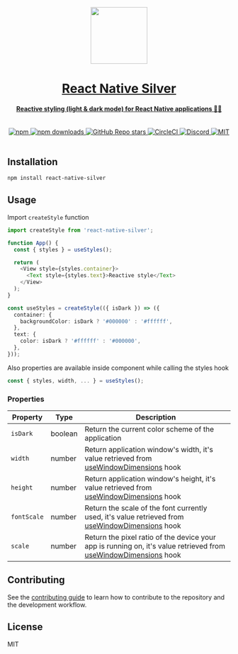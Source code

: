 <p align="center">
  <a href="https://nextjs.org">
    <picture>
      <source media="(prefers-color-scheme: dark)" srcset="https://iili.io/LNR46l.md.png">
      <img src="https://iili.io/LNR46l.md.png" height="128">
    </picture>
    <h1 align="center">React Native Silver</h1>
    <h4 align="center">Reactive styling (light & dark mode) for React Native applications 🎨📱</h4>
  </a>
</p>

<br>

<div align="center">
  <a href="https://www.npmjs.com/package/react-native-silver">
    <img alt="npm" src="https://img.shields.io/npm/v/react-native-silver?color=CC3534&style=flat-square"/>
  </a>
  <a href="https://www.npmjs.com/package/react-native-silver">
    <img alt="npm downloads" src="https://img.shields.io/npm/dw/react-native-silver?style=flat-square"/>
  </a>
  <a href="https://github.com/ehsanbigzad/react-native-silver">
    <img alt="GitHub Repo stars" src="https://img.shields.io/github/stars/ehsanbigzad/react-native-silver?style=flat-square"/>
  </a>
  <a href="https://app.circleci.com/pipelines/github/ehsanbigzad/react-native-silver">
    <img alt="CircleCI" src="https://img.shields.io/circleci/build/github/ehsanbigzad/react-native-silver?style=flat-square&token=305ece18a287e361001a422265f8755c74c8ab13"/>
  </a>
  <a href="https://discord.gg/GnzdDSkP">
    <img alt="Discord" src="https://img.shields.io/discord/1022436158438912102?color=%237289da&style=flat-square"/>
  </a>
  <a href="#">
    <img alt="MIT" src="https://img.shields.io/github/license/ehsanbigzad/react-native-silver?style=flat-square"/>
  </a>
</div>

<br>

## Installation

```sh
npm install react-native-silver
```

## Usage

Import `createStyle` function

```ts
import createStyle from 'react-native-silver';
```

```ts
function App() {
  const { styles } = useStyles();

  return (
    <View style={styles.container}>
      <Text style={styles.text}>Reactive style</Text>
    </View>
  );
}

const useStyles = createStyle(({ isDark }) => ({
  container: {
    backgroundColor: isDark ? '#000000' : '#ffffff',
  },
  text: {
    color: isDark ? '#ffffff' : '#000000',
  },
}));
```

Also properties are available inside component while calling the styles hook

```ts
const { styles, width, ... } = useStyles();
```

### Properties

| Property    | Type    | Description                                                                                                                                                         |
| ----------- | ------- | ------------------------------------------------------------------------------------------------------------------------------------------------------------------- |
| `isDark`    | boolean | Return the current color scheme of the application                                                                                                                  |
| `width`     | number  | Return application window's width, it's value retrieved from [useWindowDimensions](https://reactnative.dev/docs/usewindowdimensions) hook                           |
| `height`    | number  | Return application window's height, it's value retrieved from [useWindowDimensions](https://reactnative.dev/docs/usewindowdimensions) hook                          |
| `fontScale` | number  | Return the scale of the font currently used, it's value retrieved from [useWindowDimensions](https://reactnative.dev/docs/usewindowdimensions) hook                 |
| `scale`     | number  | Return the pixel ratio of the device your app is running on, it's value retrieved from [useWindowDimensions](https://reactnative.dev/docs/usewindowdimensions) hook |

## Contributing

See the [contributing guide](CONTRIBUTING.md) to learn how to contribute to the repository and the development workflow.

## License

MIT
